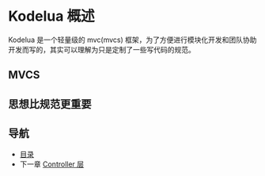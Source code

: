 # Kodelua 概述

Kodelua 是一个轻量级的 mvc(mvcs) 框架，为了方便进行模块化开发和团队协助开发而写的，其实可以理解为只是定制了一些写代码的规范。

## MVCS

## 思想比规范更重要

## 导航
- [目录](00.md)
- 下一章 [Controller 层](02.md)